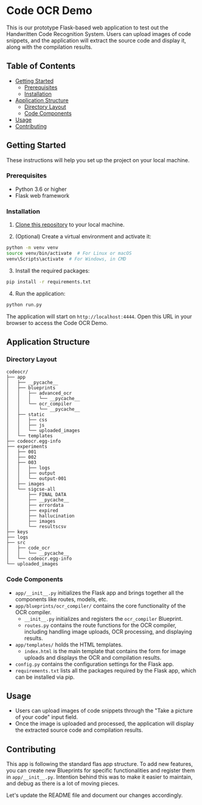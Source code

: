 # Code OCR Demo

This is our prototype Flask-based web application to test out the Handwritten Code Recognition System. Users can upload images of code snippets, and the application will extract the source code and display it, along with the compilation results.

## Table of Contents

- [Getting Started](#getting-started)
  - [Prerequisites](#prerequisites)
  - [Installation](#installation)
- [Application Structure](#application-structure)
  - [Directory Layout](#directory-layout)
  - [Code Components](#code-components)
- [Usage](#usage)
- [Contributing](#contributing)

## Getting Started

These instructions will help you set up the project on your local machine.

### Prerequisites

- Python 3.6 or higher
- Flask web framework

### Installation

1. [Clone this repository](https://docs.github.com/en/repositories/creating-and-managing-repositories/cloning-a-repository) to your local machine.

2. (Optional) Create a virtual environment and activate it:

```bash
python -m venv venv
source venv/bin/activate  # For Linux or macOS
venv\Scripts\activate  # For Windows, in CMD
```

3. Install the required packages:

```bash
pip install -r requirements.txt
```

4. Run the application:

```bash
python run.py
```

The application will start on `http://localhost:4444`. Open this URL in your browser to access the Code OCR Demo.

## Application Structure

### Directory Layout

```
codeocr/
├── app
│   ├── __pycache__
│   ├── blueprints
│   │   ├── advanced_ocr
│   │   │   └── __pycache__
│   │   └── ocr_compiler
│   │       └── __pycache__
│   ├── static
│   │   ├── css
│   │   ├── js
│   │   └── uploaded_images
│   └── templates
├── codeocr.egg-info
├── experiments
│   ├── 001
│   ├── 002
│   ├── 003
│   │   ├── logs
│   │   ├── output
│   │   └── output-001
│   ├── images
│   └── sigcse-all
│       ├── FINAL DATA
│       ├── __pycache__
│       ├── errordata
│       ├── expired
│       ├── hallucination
│       ├── images
│       └── resultscsv
├── keys
├── logs
├── src
│   ├── code_ocr
│   │   └── __pycache__
│   └── codeocr.egg-info
└── uploaded_images

```

### Code Components

- `app/__init__.py` initializes the Flask app and brings together all the components like routes, models, etc.
- `app/blueprints/ocr_compiler/` contains the core functionality of the OCR compiler.
  - `__init__.py` initializes and registers the `ocr_compiler` Blueprint.
  - `routes.py` contains the route functions for the OCR compiler, including handling image uploads, OCR processing, and displaying results.
- `app/templates/` holds the HTML templates.
  - `index.html` is the main template that contains the form for image uploads and displays the OCR and compilation results.
- `config.py` contains the configuration settings for the Flask app.
- `requirements.txt` lists all the packages required by the Flask app, which can be installed via pip.

## Usage

- Users can upload images of code snippets through the "Take a picture of your code" input field.
- Once the image is uploaded and processed, the application will display the extracted source code and compilation results.

## Contributing

This app is following the standard flas app structure. To add new features, you can create new Blueprints for specific functionalities and register them in `app/__init__.py`. Intention behind this was to make it easier to maintain, and debug as there is a lot of moving pieces.

Let's update the README file and document our changes accordingly.